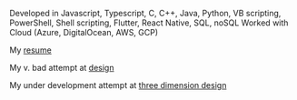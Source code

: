 Developed in Javascript, Typescript, C, C++, Java, Python, VB scripting, PowerShell, Shell scripting, Flutter, React Native, SQL, noSQL
Worked with Cloud (Azure, DigitalOcean, AWS, GCP)

My [resume](http://resume.umehta.xyz/)

My v. bad attempt at [design](https://me.umehta.xyz)

My under development attempt at [three dimension design](http://yo.umehta.xyz)
